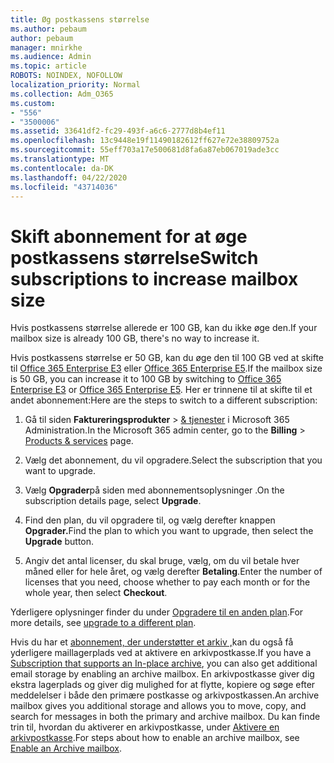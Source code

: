 ```yaml
---
title: Øg postkassens størrelse
ms.author: pebaum
author: pebaum
manager: mnirkhe
ms.audience: Admin
ms.topic: article
ROBOTS: NOINDEX, NOFOLLOW
localization_priority: Normal
ms.collection: Adm_O365
ms.custom:
- "556"
- "3500006"
ms.assetid: 33641df2-fc29-493f-a6c6-2777d8b4ef11
ms.openlocfilehash: 13c9448e19f11490182612ff627e72e38809752a
ms.sourcegitcommit: 55eff703a17e500681d8fa6a87eb067019ade3cc
ms.translationtype: MT
ms.contentlocale: da-DK
ms.lasthandoff: 04/22/2020
ms.locfileid: "43714036"
---
```

# <a name="switch-subscriptions-to-increase-mailbox-size"></a><span data-ttu-id="fedf6-102">Skift abonnement for at øge postkassens størrelse</span><span class="sxs-lookup"><span data-stu-id="fedf6-102">Switch subscriptions to increase mailbox size</span></span>

<span data-ttu-id="fedf6-103">Hvis postkassens størrelse allerede er 100 GB, kan du ikke øge den.</span><span class="sxs-lookup"><span data-stu-id="fedf6-103">If your mailbox size is already 100 GB, there's no way to increase it.</span></span>
  
<span data-ttu-id="fedf6-104">Hvis postkassens størrelse er 50 GB, kan du øge den til 100 GB ved at skifte til [Office 365 Enterprise E3](https://products.office.com/business/office-365-enterprise-e3-business-software) eller [Office 365 Enterprise E5](https://products.office.com/business/office-365-enterprise-e5-business-software).</span><span class="sxs-lookup"><span data-stu-id="fedf6-104">If the mailbox size is 50 GB, you can increase it to 100 GB by switching to [Office 365 Enterprise E3](https://products.office.com/business/office-365-enterprise-e3-business-software) or [Office 365 Enterprise E5](https://products.office.com/business/office-365-enterprise-e5-business-software).</span></span> <span data-ttu-id="fedf6-105">Her er trinnene til at skifte til et andet abonnement:</span><span class="sxs-lookup"><span data-stu-id="fedf6-105">Here are the steps to switch to a different subscription:</span></span>
  
1. <span data-ttu-id="fedf6-106">Gå til siden **Faktureringsprodukter** \> [& tjenester](https://go.microsoft.com/fwlink/p/?linkid=842054) i Microsoft 365 Administration.</span><span class="sxs-lookup"><span data-stu-id="fedf6-106">In the Microsoft 365 admin center, go to the **Billing** \> [Products & services](https://go.microsoft.com/fwlink/p/?linkid=842054) page.</span></span>

2. <span data-ttu-id="fedf6-107">Vælg det abonnement, du vil opgradere.</span><span class="sxs-lookup"><span data-stu-id="fedf6-107">Select the subscription that you want to upgrade.</span></span>

3. <span data-ttu-id="fedf6-108">Vælg **Opgrader**på siden med abonnementsoplysninger .</span><span class="sxs-lookup"><span data-stu-id="fedf6-108">On the subscription details page, select **Upgrade**.</span></span>

4. <span data-ttu-id="fedf6-109">Find den plan, du vil opgradere til, og vælg derefter knappen **Opgrader.**</span><span class="sxs-lookup"><span data-stu-id="fedf6-109">Find the plan to which you want to upgrade, then select the **Upgrade** button.</span></span>

5. <span data-ttu-id="fedf6-110">Angiv det antal licenser, du skal bruge, vælg, om du vil betale hver måned eller for hele året, og vælg derefter **Betaling**.</span><span class="sxs-lookup"><span data-stu-id="fedf6-110">Enter the number of licenses that you need, choose whether to pay each month or for the whole year, then select **Checkout**.</span></span>

<span data-ttu-id="fedf6-111">Yderligere oplysninger finder du under [Opgradere til en anden plan](https://docs.microsoft.com/office365/admin/subscriptions-and-billing/upgrade-to-different-plan).</span><span class="sxs-lookup"><span data-stu-id="fedf6-111">For more details, see [upgrade to a different plan](https://docs.microsoft.com/office365/admin/subscriptions-and-billing/upgrade-to-different-plan).</span></span>

<span data-ttu-id="fedf6-112">Hvis du har et [abonnement, der understøtter et arkiv ,](https://docs.microsoft.com/office365/servicedescriptions/exchange-online-archiving-service-description/exchange-online-archiving-service-description)kan du også få yderligere maillagerplads ved at aktivere en arkivpostkasse.</span><span class="sxs-lookup"><span data-stu-id="fedf6-112">If you have a [Subscription that supports an In-place archive](https://docs.microsoft.com/office365/servicedescriptions/exchange-online-archiving-service-description/exchange-online-archiving-service-description), you can also get additional email storage by enabling an archive mailbox.</span></span> <span data-ttu-id="fedf6-113">En arkivpostkasse giver dig ekstra lagerplads og giver dig mulighed for at flytte, kopiere og søge efter meddelelser i både den primære postkasse og arkivpostkassen.</span><span class="sxs-lookup"><span data-stu-id="fedf6-113">An archive mailbox gives you additional storage and allows you to move, copy, and search for messages in both the primary and archive mailbox.</span></span> <span data-ttu-id="fedf6-114">Du kan finde trin til, hvordan du aktiverer en arkivpostkasse, under [Aktivere en arkivpostkasse](https://docs.microsoft.com/office365/securitycompliance/enable-archive-mailboxes).</span><span class="sxs-lookup"><span data-stu-id="fedf6-114">For steps about how to enable an archive mailbox, see [Enable an Archive mailbox](https://docs.microsoft.com/office365/securitycompliance/enable-archive-mailboxes).</span></span>